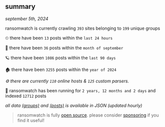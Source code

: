 
## summary
_september 5th, 2024_

ransomwatch is currently crawling `393` sites belonging to `199` unique groups

⏲ there have been `13` posts within the `last 24 hours`

🦈 there have been `36` posts within the `month of september`

🪐 there have been `1086` posts within the `last 90 days`

🏚 there have been `3255` posts within the `year of 2024`

_⚙️ there are currently `110` online hosts & `125` custom parsers._

🦕 ransomwatch has been running for `2 years, 12 months and 2 days` and indexed `12712` posts

_all data  [(groups)](http://ransomwhat.telemetry.ltd/groups) and [(posts)](http://ransomwhat.telemetry.ltd/posts) is available in JSON (updated hourly)_

> ransomwatch is fully [open source](https://github.com/joshhighet/ransomwatch#ransomwatch--). please consider [sponsoring](https://github.com/sponsors/joshhighet) if you find it useful!
